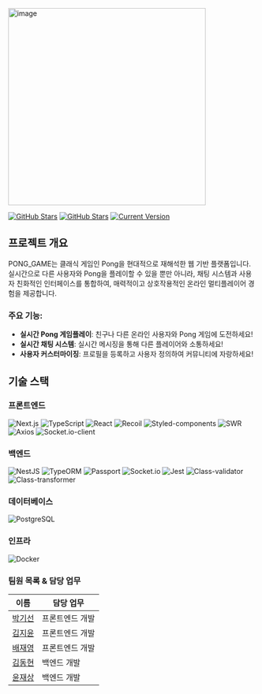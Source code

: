 
<img src="https://github.com/5GoInMul-Transcendence/ft_transcendence/assets/28525747/281cd03a-283e-4ffe-b33d-e74b15f9c4ac" alt="image" width="400" height="400">

[![GitHub Stars](https://img.shields.io/github/stars/5GoInMul-Transcendence/ft_transcendence?style=for-the-badge
)](https://github.com/5GoInMul-Transcendence/ft_transcendence/stargazers) [![GitHub Stars](https://img.shields.io/github/issues/5GoInMul-Transcendence/ft_transcendence?style=for-the-badge)](https://github.com/5GoInMul-Transcendence/ft_transcendence/issues) [![Current Version](https://img.shields.io/badge/version-1.0.0-black?style=for-the-badge)](https://github.com/IgorAntun/node-chat)

## 프로젝트 개요

PONG_GAME는 클래식 게임인 Pong을 현대적으로 재해석한 웹 기반 플랫폼입니다. 실시간으로 다른 사용자와 Pong을 플레이할 수 있을 뿐만 아니라, 채팅 시스템과 사용자 친화적인 인터페이스를 통합하여, 매력적이고 상호작용적인 온라인 멀티플레이어 경험을 제공합니다.

### 주요 기능:

- **실시간 Pong 게임플레이**: 친구나 다른 온라인 사용자와 Pong 게임에 도전하세요!
- **실시간 채팅 시스템**: 실시간 메시징을 통해 다른 플레이어와 소통하세요!
- **사용자 커스터마이징**: 프로필을 등록하고 사용자 정의하여 커뮤니티에 자랑하세요!

## 기술 스택

### 프론트엔드
![Next.js](https://img.shields.io/badge/-Next.js-black?logo=next.js&style=flat)  ![TypeScript](https://img.shields.io/badge/-TypeScript-blue?logo=typescript&style=flat)  ![React](https://img.shields.io/badge/-React-blue?logo=react&style=flat)  ![Recoil](https://img.shields.io/badge/-Recoil-9cf?logo=recoil&style=flat)  ![Styled-components](https://img.shields.io/badge/-Styled_components-ff69b4?logo=styled-components&style=flat)  ![SWR](https://img.shields.io/badge/-SWR-green?logo=vercel&style=flat)  ![Axios](https://img.shields.io/badge/-Axios-blue?logo=axios&style=flat)  ![Socket.io-client](https://img.shields.io/badge/-Socket.io-010101?logo=socket.io&style=flat)

### 백엔드
![NestJS](https://img.shields.io/badge/-NestJS-red?logo=nestjs&style=flat)  ![TypeORM](https://img.shields.io/badge/-TypeORM-orange?logo=typeorm&style=flat)  ![Passport](https://img.shields.io/badge/-Passport-lightgrey?logo=passport&style=flat)  ![Socket.io](https://img.shields.io/badge/-Socket.io-010101?logo=socket.io&style=flat)  ![Jest](https://img.shields.io/badge/-Jest-red?logo=jest&style=flat)  ![Class-validator](https://img.shields.io/badge/-Class_validator-orange?logo=typescript&style=flat)  ![Class-transformer](https://img.shields.io/badge/-Class_transformer-lightgrey?logo=typescript&style=flat)

### 데이터베이스
![PostgreSQL](https://img.shields.io/badge/-PostgreSQL-blue?logo=postgresql&style=flat)
### 인프라
![Docker](https://img.shields.io/badge/-Docker-blue?logo=docker&style=flat)


### 팀원 목록 & 담당 업무

| 이름 | 담당 업무 |
|------|-----------|
| [박기선](https://github.com/Arkingco) | 프론트엔드 개발 |
| [김지윤](https://github.com/kjy00) | 프론트엔드 개발 |
| [배재영](https://github.com/pearpearB) | 프론트엔드 개발 |
| [김동현](https://github.com/reg0145) | 백엔드 개발 |
| [윤재상](https://github.com/brixxt27) | 백엔드 개발 |
